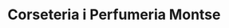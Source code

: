 ---
title: "Corseteria i Perfumeria Montse"
url: /baga/corseteria-i-perfumeria-montse/
shop: Parfümerie
---